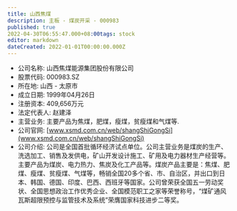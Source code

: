 ```yaml
---
title: 山西焦煤
description: 主板 - 煤炭开采 - 000983
published: true
2022-04-30T06:55:47.000+08:00tags: stock
editor: markdown
dateCreated: 2022-01-01T00:00:00.000Z
---
```


- 公司名称: 山西焦煤能源集团股份有限公司
- 股票代码: 000983.SZ
- 所在地: 山西 - 太原市
- 成立日期: 1999年04月26日
- 注册资本: 409,656万元
- 法定代表人: 赵建泽
- 主营业务: 主要产品为焦煤，肥煤，瘦煤，贫瘦煤和气煤等.
- 公司官网: [www.xsmd.com.cn/web/shangShiGongSi](www.xsmd.com.cn/web/shangShiGongSi)
- 公司介绍: 公司是全国首批循环经济试点单位。公司主营业务是煤炭的生产、洗选加工、销售及发供电，矿山开发设计施工、矿用及电力器材生产经营等。主要产品为煤炭、电力热力、焦炭及化工产品等。煤炭产品主要是：焦煤、肥煤、瘦煤、贫瘦煤、气煤等，畅销全国20多个省、市、自治区，并出口到日本、韩国、德国、印度、巴西、西班牙等国家。公司曾荣获全国五一劳动奖状、全国思想政治工作优秀企业、全国模范职工之家等荣誉称号，“煤矿通风瓦斯超限预控与监管技术及系统”荣膺国家科技进步二等奖。


